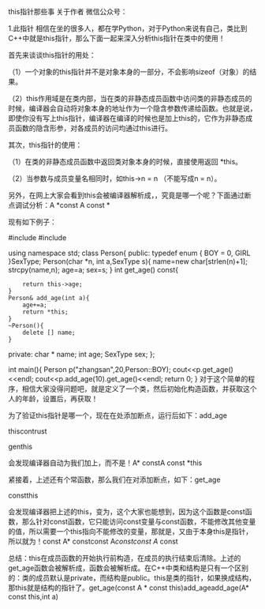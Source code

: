 this指针那些事
关于作者
微信公众号：



1.此指针
相信在坐的很多人，都在学Python，对于Python来说有自己，类比到C++中就是this指针，那么下面一起来深入分析this指针在类中的使用！

首先来谈谈this指针的用处：

（1）一个对象的this指针并不是对象本身的一部分，不会影响sizeof（对象）的结果。

（2）this作用域是在类内部，当在类的非静态成员函数中访问类的非静态成员的时候，编译器会自动将对象本身的地址作为一个隐含参数传递给函数。也就是说，即使你没有写上this指针，编译器在编译的时候也是加上this的，它作为非静态成员函数的隐含形参，对各成员的访问均通过this进行。

其次，this指针的使用：

（1）在类的非静态成员函数中返回类对象本身的时候，直接使用返回 *this。

（2）当参数与成员变量名相同时，如this->n = n （不能写成n = n）。

另外，在网上大家会看到this会被编译器解析成，，究竟是哪一个呢？下面通过断点调试分析：A *const A const *

现有如下例子：

#include<iostream>
#include<cstring>


using namespace std;
class Person{
public:
    typedef enum {
        BOY = 0, 
        GIRL 
    }SexType;
    Person(char *n, int a,SexType s){
        name=new char[strlen(n)+1];
        strcpy(name,n);
        age=a;
        sex=s;
    }
    int get_age() const{
    
        return this->age; 
    }
    Person& add_age(int a){
        age+=a;
        return *this; 
    }
    ~Person(){
        delete [] name;
    }
private:
    char * name;
    int age;
    SexType sex;
};


int main(){
    Person p("zhangsan",20,Person::BOY); 
    cout<<p.get_age()<<endl;
	cout<<p.add_age(10).get_age()<<endl;
    return 0;
}
对于这个简单的程序，相信大家没得问题吧，就是定义了一个类，然后初始化构造函数，并获取这个人的年龄，设置后，再获取！

为了验证this指针是哪一个，现在在处添加断点，运行后如下：add_age

thiscontrust

genthis

会发现编译器自动为我们加上，而不是！A* constA const *this

紧接着，上述还有个常函数，那么我们在对添加断点，如下：get_age

constthis

会发现编译器把上述的this，变为，这个大家也能想到，因为这个函数是const函数，那么针对const函数，它只能访问const变量与const函数，不能修改其他变量的值，所以需要一个this指向不能修改的变量，那就是，又由于本身this是指针，所以就为！const A* constconst A*constconst A* const

总结：this在成员函数的开始执行前构造，在成员的执行结束后清除。上述的get_age函数会被解析成，函数会被解析成。在C++中类和结构是只有一个区别的：类的成员默认是private，而结构是public。this是类的指针，如果换成结构，那this就是结构的指针了。get_age(const A * const this)add_ageadd_age(A* const this,int a)
